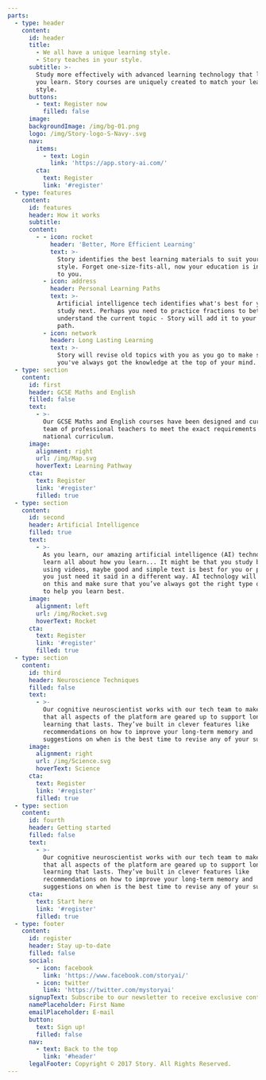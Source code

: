 ```yaml
---
parts:
  - type: header
    content:
      id: header
      title:
        - We all have a unique learning style.
        - Story teaches in your style.
      subtitle: >-
        Study more effectively with advanced learning technology that learns how
        you learn. Story courses are uniquely created to match your learning
        style.
      buttons:
        - text: Register now
          filled: false
      image:
      backgroundImage: /img/bg-01.png
      logo: /img/Story-logo-S-Navy-.svg
      nav:
        items:
          - text: Login
            link: 'https://app.story-ai.com/'
        cta:
          text: Register
          link: '#register'
  - type: features
    content:
      id: features
      header: How it works
      subtitle:
      content:
        - - icon: rocket
            header: 'Better, More Efficient Learning'
            text: >-
              Story identifies the best learning materials to suit your learning
              style. Forget one-size-fits-all, now your education is individual
              to you.
          - icon: address
            header: Personal Learning Paths
            text: >-
              Artificial intelligence tech identifies what's best for you to
              study next. Perhaps you need to practice fractions to better
              understand the current topic - Story will add it to your learning
              path.
          - icon: network
            header: Long Lasting Learning
            text: >-
              Story will revise old topics with you as you go to make sure that
              you've always got the knowledge at the top of your mind.
  - type: section
    content:
      id: first
      header: GCSE Maths and English
      filled: false
      text:
        - >-
          Our GCSE Maths and English courses have been designed and curated by a
          team of professional teachers to meet the exact requirements of the UK
          national curriculum.
      image:
        alignment: right
        url: /img/Map.svg
        hoverText: Learning Pathway
      cta:
        text: Register
        link: '#register'
        filled: true
  - type: section
    content:
      id: second
      header: Artificial Intelligence
      filled: true
      text:
        - >-
          As you learn, our amazing artificial intelligence (AI) technology will
          learn all about how you learn... It might be that you study better
          using videos, maybe good and simple text is best for you or perhaps
          you just need it said in a different way. AI technology will pick up
          on this and make sure that you’ve always got the right type of content
          to help you learn best.
      image:
        alignment: left
        url: /img/Rocket.svg
        hoverText: Rocket
      cta:
        text: Register
        link: '#register'
        filled: true
  - type: section
    content:
      id: third
      header: Neuroscience Techniques
      filled: false
      text:
        - >-
          Our cognitive neuroscientist works with our tech team to make sure
          that all aspects of the platform are geared up to support long-term
          learning that lasts. They’ve built in clever features like
          recommendations on how to improve your long-term memory and
          suggestions on when is the best time to revise any of your subjects.
      image:
        alignment: right
        url: /img/Science.svg
        hoverText: Science
      cta:
        text: Register
        link: '#register'
        filled: true
  - type: section
    content:
      id: fourth
      header: Getting started
      filled: false
      text:
        - >-
          Our cognitive neuroscientist works with our tech team to make sure
          that all aspects of the platform are geared up to support long-term
          learning that lasts. They’ve built in clever features like
          recommendations on how to improve your long-term memory and
          suggestions on when is the best time to revise any of your subjects.
      cta:
        text: Start here
        link: '#register'
        filled: true
  - type: footer
    content:
      id: register
      header: Stay up-to-date
      filled: false
      social:
        - icon: facebook
          link: 'https://www.facebook.com/storyai/'
        - icon: twitter
          link: 'https://twitter.com/mystoryai'
      signupText: Subscribe to our newsletter to receive exclusive content.
      namePlaceholder: First Name
      emailPlaceholder: E-mail
      button:
        text: Sign up!
        filled: false
      nav:
        - text: Back to the top
          link: '#header'
      legalFooter: Copyright © 2017 Story. All Rights Reserved.
---
```




